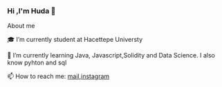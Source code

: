 ### Hi ,I'm Huda 👋
   About me

   🎓 I’m currently student at Hacettepe Universty 

   🌱 I’m currently learning Java, Javascript,Solidity and Data Science. I also know pyhton and sql
   
   📫 How to reach me: [mail](hudakocabiyik1@gmail.com),[instagram](https://instagram.com/hudakocabiyik)

<!--
![Instagram Badge](https://img.shields.io/badge/-Instagram-C13584?style=flat-quare&labelColor=C13584&logo=instagram&logoColor=white&link=link)](https://www.instagram.com/hudakocabiyik/)
**hudakocabiyik/hudakocabiyik** is a ✨ _special_ ✨ repository because its `README.md` (this file) appears on your GitHub profile.

Here are some ideas to get you started:

- 🔭 I’m currently working on ...
- 🌱 I’m currently learning ...
- 👯 I’m looking to collaborate on ...
- 🤔 I’m looking for help with ...
- 💬 Ask me about ...
- 📫 How to reach me: ...
- 😄 Pronouns: ...
- ⚡ Fun fact: ...
-->
